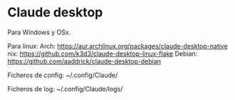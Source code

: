 # Claude desktop

Para Windows y OSx.

Para linux:
Arch: <https://aur.archlinux.org/packages/claude-desktop-native>
nix: <https://github.com/k3d3/claude-desktop-linux-flake>
Debian: <https://github.com/aaddrick/claude-desktop-debian>

Ficheros de config: ~/.config/Claude/

Ficheros de log: ~/.config/Claude/logs/
